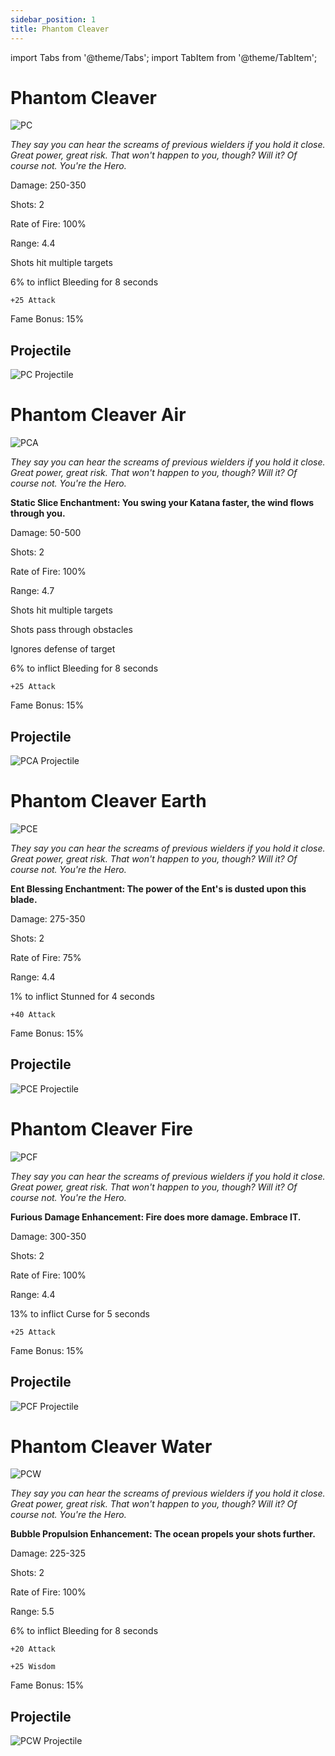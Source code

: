 ```yaml
---
sidebar_position: 1
title: Phantom Cleaver
---
```


import Tabs from '@theme/Tabs';
import TabItem from '@theme/TabItem';

<Tabs>
  <TabItem value="Phantom Cleaver" label="Phantom Cleaver" default>

# Phantom Cleaver

![PC](https://vwiki.valorserver.com/api/item/picture/phantom%20cleaver)

<i>They say you can hear the screams of previous wielders if you hold it close. Great power, great risk. That won't happen to you, though? Will it? Of course not. You're the Hero.</i>

Damage: 250-350

Shots: 2

Rate of Fire: 100%

Range: 4.4

Shots hit multiple targets

6% to inflict Bleeding for 8 seconds

    +25 Attack
    
Fame Bonus: 15%

## Projectile

![PC Projectile](https://cdn.discordapp.com/attachments/948448304574910534/948448969028153394/unknown.png)

  </TabItem>
  <TabItem value="Air" label="Air">


# Phantom Cleaver Air

![PCA](https://vwiki.valorserver.com/api/item/picture/phantom%20cleaver%20air)

<i>They say you can hear the screams of previous wielders if you hold it close. Great power, great risk. That won't happen to you, though? Will it? Of course not. You're the Hero.</i>

**Static Slice Enchantment: You swing your Katana faster, the wind flows through you.**

Damage: 50-500

Shots: 2

Rate of Fire: 100%

Range: 4.7

Shots hit multiple targets

Shots pass through obstacles

Ignores defense of target

6% to inflict Bleeding for 8 seconds

    +25 Attack
    
Fame Bonus: 15%

## Projectile

![PCA Projectile](https://cdn.discordapp.com/attachments/948448304574910534/948449991326834769/unknown.png)

  </TabItem>
  <TabItem value="Earth" label="Earth">

# Phantom Cleaver Earth

![PCE](https://vwiki.valorserver.com/api/item/picture/phantom%20cleaver%20earth)

<i>They say you can hear the screams of previous wielders if you hold it close. Great power, great risk. That won't happen to you, though? Will it? Of course not. You're the Hero.</i>

**Ent Blessing Enchantment: The power of the Ent's is dusted upon this blade.**

Damage: 275-350

Shots: 2

Rate of Fire: 75%

Range: 4.4

1% to inflict Stunned for 4 seconds

    +40 Attack
    
Fame Bonus: 15%

## Projectile

![PCE Projectile](https://cdn.discordapp.com/attachments/948448304574910534/948449714888646686/unknown.png)

  </TabItem>
  <TabItem value="Fire" label="Fire">

# Phantom Cleaver Fire

![PCF](https://vwiki.valorserver.com/api/item/picture/phantom%20cleaver%20fire)

<i>They say you can hear the screams of previous wielders if you hold it close. Great power, great risk. That won't happen to you, though? Will it? Of course not. You're the Hero.</i>

**Furious Damage Enhancement: Fire does more damage. Embrace IT.**

Damage: 300-350

Shots: 2

Rate of Fire: 100%

Range: 4.4

13% to inflict Curse for 5 seconds

    +25 Attack
    
Fame Bonus: 15%

## Projectile

![PCF Projectile](https://user-images.githubusercontent.com/106563707/177056537-c9350d81-ab4f-4846-81b4-12f46fc9d27d.png)

  </TabItem>
  <TabItem value="Water" label="Water">

# Phantom Cleaver Water

![PCW](https://vwiki.valorserver.com/api/item/picture/phantom%20cleaver%20water)

<i>They say you can hear the screams of previous wielders if you hold it close. Great power, great risk. That won't happen to you, though? Will it? Of course not. You're the Hero.</i>

**Bubble Propulsion Enhancement: The ocean propels your shots further.**

Damage: 225-325

Shots: 2

Rate of Fire: 100%

Range: 5.5

6% to inflict Bleeding for 8 seconds

    +20 Attack
    
    +25 Wisdom
    
Fame Bonus: 15%

## Projectile

![PCW Projectile](https://cdn.discordapp.com/attachments/948448304574910534/948449506775691274/unknown.png)

  </TabItem>
</Tabs>
